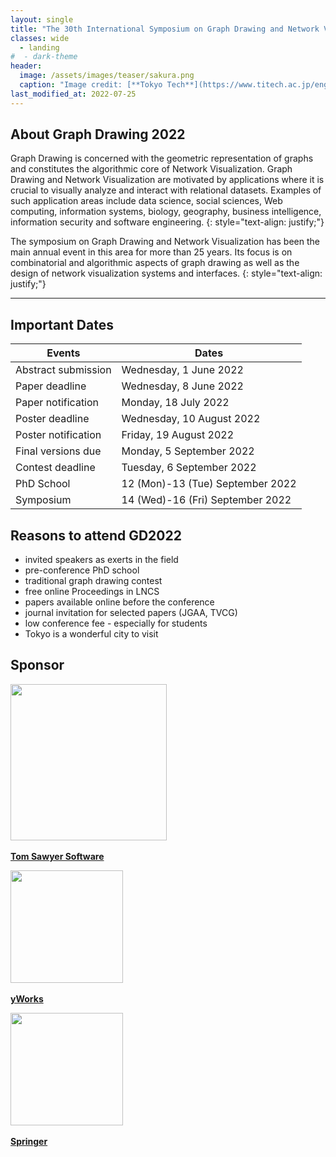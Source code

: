 ```yaml
---
layout: single
title: "The 30th International Symposium on Graph Drawing and Network Visualization"
classes: wide
  - landing
#  - dark-theme
header:
  image: /assets/images/teaser/sakura.png
  caption: "Image credit: [**Tokyo Tech**](https://www.titech.ac.jp/english)"
last_modified_at: 2022-07-25
---
```



## About Graph Drawing 2022

Graph Drawing is concerned with the geometric representation of graphs and constitutes the algorithmic core of Network Visualization. Graph Drawing and Network Visualization are motivated by applications where it is crucial to visually analyze and interact with relational datasets. Examples of such application areas include data science, social sciences, Web computing, information systems, biology, geography, business intelligence, information security and software engineering.
{: style="text-align: justify;"}

The symposium on Graph Drawing and Network Visualization has been the main annual event in this area for more than 25 years. Its focus is on combinatorial and algorithmic aspects of graph drawing as well as the design of network visualization systems and interfaces.
{: style="text-align: justify;"}


---

## Important Dates


| Events                      | Dates                                 |
|-----------------------------|---------------------------------------|
| Abstract submission	        | Wednesday, 1 June 2022                |
| Paper deadline		          | Wednesday, 8 June 2022                |
| Paper notification		      | Monday, 18 July 2022                  |
| Poster deadline		          | Wednesday, 10 August 2022             |
| Poster notification		      | Friday, 19 August 2022                |
| Final versions due		      | Monday, 5 September 2022              |
| Contest deadline	 	        | Tuesday, 6 September 2022             |
| PhD School		              | 12 (Mon)-13 (Tue) September 2022      |
| Symposium		                | 14 (Wed)-16 (Fri) September 2022      |

<!-- {% assign data = site.data.publicity %}
{% for date in data.ImportantDates %}
|{{ date.Event }} | {{ date.Date }}|
{% endfor %} -->


## Reasons to attend GD2022

- invited speakers as exerts in the field
- pre-conference PhD school
- traditional graph drawing contest
- free online Proceedings in LNCS
- papers available online before the conference
- journal invitation for selected papers (JGAA, TVCG)
- low conference fee - especially for students
- Tokyo is a wonderful city to visit

## Sponsor

<a href="https://www.tomsawyer.com" target="_blank"><img src="../gd2022/assets/images/sponsor/Tom_Sawyer_Software.png" width="250" /></a><br /><br />
<a href="https://www.tomsawyer.com" target="_blank"><strong>Tom Sawyer Software</strong><br /></a>

<a href="https://www.yworks.com" target="_blank"><img src="../gd2022/assets/images/sponsor/yWorks.png" width="180" /></a><br /><br />
<a href="https://www.yworks.com" target="_blank"><strong>yWorks</strong></a>

<a href="https://www.springer.com" target="_blank"><img src="../gd2022/assets/images/sponsor/springer.png" width="180" /></a><br /><br />
<a href="https://www.springer.com" target="_blank"><strong>Springer</strong><br /></a>

